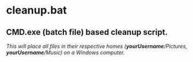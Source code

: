 # cleanup.bat

## CMD.exe (batch file) based cleanup script. 

_This will place all files in their respective homes (**yourUsername**/Pictures, **yourUsername**/Music) on a Windows computer._
